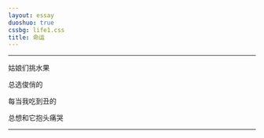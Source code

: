 ```yaml
---
layout: essay
duoshuo: true
cssbg: life1.css
title: 命运
---
```


----------

姑娘们挑水果

总选俊俏的

每当我吃到丑的

总想和它抱头痛哭




---------

